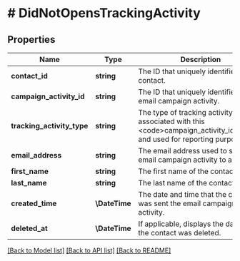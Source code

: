 # # DidNotOpensTrackingActivity

## Properties

Name | Type | Description | Notes
------------ | ------------- | ------------- | -------------
**contact_id** | **string** | The ID that uniquely identifies a contact. |
**campaign_activity_id** | **string** | The ID that uniquely identifies an email campaign activity. |
**tracking_activity_type** | **string** | The type of tracking activity that is associated with this &lt;code&gt;campaign_activity_id&lt;/code&gt; and used for reporting purposes. |
**email_address** | **string** | The email address used to send the email campaign activity to a contact. |
**first_name** | **string** | The first name of the contact. | [optional]
**last_name** | **string** | The last name of the contact. | [optional]
**created_time** | **\DateTime** | The date and time that the contact was sent the email campaign activity. |
**deleted_at** | **\DateTime** | If applicable, displays the date that the contact was deleted. | [optional]

[[Back to Model list]](../../README.md#models) [[Back to API list]](../../README.md#endpoints) [[Back to README]](../../README.md)
